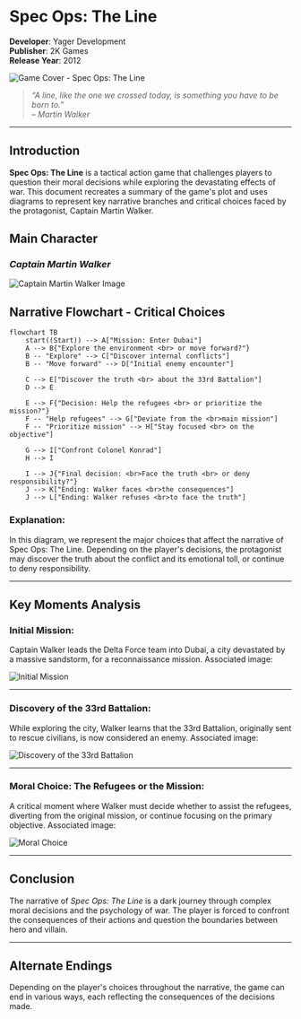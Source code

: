 # Spec Ops: The Line

**Developer**: Yager Development  
**Publisher**: 2K Games  
**Release Year**: 2012

![Game Cover - Spec Ops: The Line](images/spec-ops-cover.jpg)

> *“A line, like the one we crossed today, is something you have to be born to.”*  
> – *Martin Walker*

---

## Introduction

**Spec Ops: The Line** is a tactical action game that challenges players to question their moral decisions while exploring the devastating effects of war. This document recreates a summary of the game's plot and uses diagrams to represent key narrative branches and critical choices faced by the protagonist, Captain Martin Walker.

## Main Character

### *Captain Martin Walker*

![Captain Martin Walker Image](images/martin-walker.jpg)


## Narrative Flowchart - Critical Choices

```mermaid
flowchart TB
    start((Start)) --> A["Mission: Enter Dubai"]
    A --> B{"Explore the environment <br> or move forward?"}
    B -- "Explore" --> C["Discover internal conflicts"]
    B -- "Move forward" --> D["Initial enemy encounter"]

    C --> E["Discover the truth <br> about the 33rd Battalion"]
    D --> E

    E --> F{"Decision: Help the refugees <br> or prioritize the mission?"}
    F -- "Help refugees" --> G["Deviate from the <br>main mission"]
    F -- "Prioritize mission" --> H["Stay focused <br> on the objective"]

    G --> I["Confront Colonel Konrad"]
    H --> I

    I --> J{"Final decision: <br>Face the truth <br> or deny responsibility?"}
    J --> K["Ending: Walker faces <br>the consequences"]
    J --> L["Ending: Walker refuses <br>to face the truth"]
```

### Explanation:
In this diagram, we represent the major choices that affect the narrative of Spec Ops: The Line. Depending on the player's decisions, the protagonist may discover the truth about the conflict and its emotional toll, or continue to deny responsibility.

---

## Key Moments Analysis

### Initial Mission:
Captain Walker leads the Delta Force team into Dubai, a city devastated by a massive sandstorm, for a reconnaissance mission. Associated image:

![Initial Mission](images/initial-mission.jpg)

---

### Discovery of the 33rd Battalion:
While exploring the city, Walker learns that the 33rd Battalion, originally sent to rescue civilians, is now considered an enemy. Associated image:

![Discovery of the 33rd Battalion](images/33rd-battalion.jpg)

---

### Moral Choice: The Refugees or the Mission:
A critical moment where Walker must decide whether to assist the refugees, diverting from the original mission, or continue focusing on the primary objective. Associated image:

![Moral Choice](images/moral-choice.jpg)

---

## Conclusion
The narrative of *Spec Ops: The Line* is a dark journey through complex moral decisions and the psychology of war. The player is forced to confront the consequences of their actions and question the boundaries between hero and villain.

---

## Alternate Endings
Depending on the player's choices throughout the narrative, the game can end in various ways, each reflecting the consequences of the decisions made.
